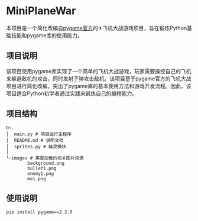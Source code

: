 # MiniPlaneWar

本项目是一个简化改编自[pygame官方](https://www.pygame.org/news)的✈飞机大战游戏项目，旨在锻炼Python基础技能和pygame库的使用能力。

## 项目说明

该项目使用pygame库实现了一个简单的飞机大战游戏，玩家需要操控自己的飞机来躲避敌机的攻击，同时发射子弹攻击敌机。该项目基于pygame官方的飞机大战项目进行简化改编，突出了pygame库的基本使用方法和游戏开发流程。因此，该项目适合Python初学者通过实践来锻炼自己的编程能力。

## 项目结构

```
D:.
│  main.py # 项目运行主程序
│  README.md # 说明文档
│  sprites.py # 精灵模块
│
└─images # 需要加载的相关图片资源
        background.png
        bullet1.png
        enemy1.png
        me1.png
```

## 使用说明

```shell
pip install pygame==2.2.0
```

